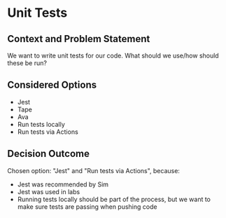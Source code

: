 # Unit Tests

## Context and Problem Statement

We want to write unit tests for our code.
What should we use/how should these be run?

## Considered Options

* Jest
* Tape
* Ava
* Run tests locally
* Run tests via Actions

## Decision Outcome

Chosen option: "Jest" and "Run tests via Actions", because:
- Jest was recommended by Sim
- Jest was used in labs
- Running tests locally should be part of the process, but we want to make sure tests are passing when pushing code
